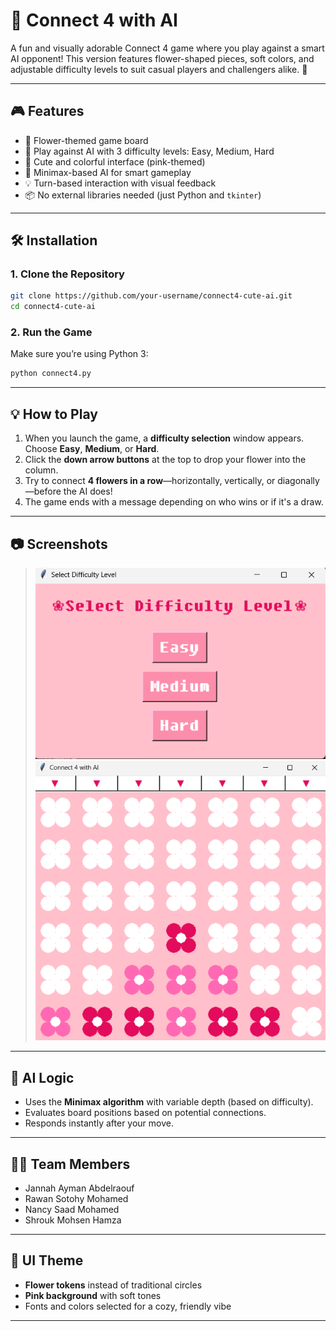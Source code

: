 # 🌸 Connect 4 with AI 

A fun and visually adorable Connect 4 game where you play against a smart AI opponent! This version features flower-shaped pieces, soft colors, and adjustable difficulty levels to suit casual players and challengers alike. 🌼

---

## 🎮 Features

* 🌼 Flower-themed game board
* 🤖 Play against AI with 3 difficulty levels: Easy, Medium, Hard
* 🎨 Cute and colorful interface (pink-themed)
* 🧠 Minimax-based AI for smart gameplay
* 💡 Turn-based interaction with visual feedback
* 📦 No external libraries needed (just Python and `tkinter`)

---

## 🛠️ Installation

### 1. Clone the Repository

```bash
git clone https://github.com/your-username/connect4-cute-ai.git
cd connect4-cute-ai
```

### 2. Run the Game

Make sure you’re using Python 3:

```bash
python connect4.py
```

---

## 💡 How to Play

1. When you launch the game, a **difficulty selection** window appears.
   Choose **Easy**, **Medium**, or **Hard**.
2. Click the **down arrow buttons** at the top to drop your flower into the column.
3. Try to connect **4 flowers in a row**—horizontally, vertically, or diagonally—before the AI does!
4. The game ends with a message depending on who wins or if it's a draw.

---

## 📷 Screenshots

> ![Game Screenshot 1](images/Difficulty_Selection.png)
> ![Game Screenshot 2](images/Game_Interface.png)

---

## 🧠 AI Logic

* Uses the **Minimax algorithm** with variable depth (based on difficulty).
* Evaluates board positions based on potential connections.
* Responds instantly after your move.

---

## 👩‍💻 Team Members

* Jannah Ayman Abdelraouf 
* Rawan Sotohy Mohamed 
* Nancy Saad Mohamed
* Shrouk Mohsen Hamza

---

## 🎨 UI Theme

* **Flower tokens** instead of traditional circles
* **Pink background** with soft tones
* Fonts and colors selected for a cozy, friendly vibe

---

